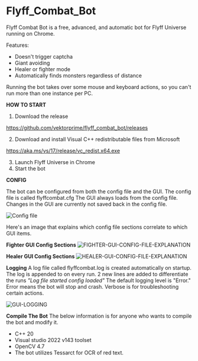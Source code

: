 # Flyff_Combat_Bot

Flyff Combat Bot is a free, advanced, and automatic bot for Flyff Universe running on Chrome.

Features:
* Doesn't trigger captcha
* Giant avoiding
* Healer or fighter mode
* Automatically finds monsters regardless of distance


Running the bot takes over some mouse and keyboard actions, so you can't run more than one instance per PC.




**HOW TO START**

1. Download the release 

  https://github.com/vektorprime/flyff_combat_bot/releases

2. Download and install Visual C++ redistributable files from Microsoft

  https://aka.ms/vs/17/release/vc_redist.x64.exe

3. Launch Flyff Universe in Chrome
4. Start the bot

**CONFIG**

The bot can be configured from both the config file and the GUI. The config file is called flyffcombat.cfg
The GUI always loads from the config file. Changes in the GUI are currently not saved back in the config file.

![Config file](https://github.com/vektorprime/flyff_combat_bot/assets/9269666/2031fed0-da45-4320-bca9-8fa18ac7da03)




Here's an image that explains which config file sections correlate to which GUI items.


**Fighter GUI Config Sections**
![FIGHTER-GUI-CONFIG-FILE-EXPLANATION](https://github.com/vektorprime/flyff_combat_bot/assets/9269666/44f8e5c0-caca-42ae-b806-87c7dc332aaf)


**Healer GUI Config Sections**
![HEALER-GUI-CONFIG-FILE-EXPLANATION](https://github.com/vektorprime/flyff_combat_bot/assets/9269666/2187ddb8-5042-43ec-8c4c-f16ae4f2d65d)

**Logging**
A log file called flyffcombat.log is created automatically on startup. The log is appended to on every run.
2 new lines are added to differentiate the runs
_"Log file started 
config loaded"_
The default logging level is "Error." Error means the bot will stop and crash. Verbose is for troubleshooting certain actions.

![GUI-LOGGING](https://github.com/vektorprime/flyff_combat_bot/assets/9269666/57b045b3-5e43-4a5b-ab4d-e0f67b429097)



**Compile The Bot**
The below information is for anyone who wants to compile the bot and modify it.

* C++ 20
* Visual studio 2022 v143 toolset
* OpenCV 4.7
* The bot utilizes Tessarct for OCR of red text. 

